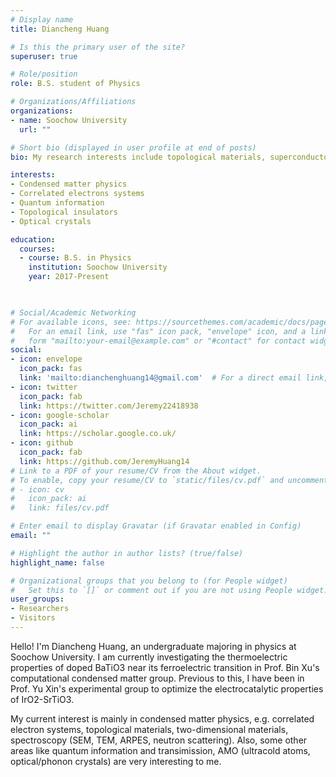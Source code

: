 ```yaml
---
# Display name
title: Diancheng Huang

# Is this the primary user of the site?
superuser: true

# Role/position
role: B.S. student of Physics

# Organizations/Affiliations
organizations:
- name: Soochow University
  url: ""

# Short bio (displayed in user profile at end of posts)
bio: My research interests include topological materials, superconductor, superfluid and two-dimensional materials.

interests:
- Condensed matter physics
- Correlated electrons systems
- Quantum information
- Topological insulators
- Optical crystals

education:
  courses:
  - course: B.S. in Physics
    institution: Soochow University
    year: 2017-Present
    


# Social/Academic Networking
# For available icons, see: https://sourcethemes.com/academic/docs/page-builder/#icons
#   For an email link, use "fas" icon pack, "envelope" icon, and a link in the
#   form "mailto:your-email@example.com" or "#contact" for contact widget.
social:
- icon: envelope
  icon_pack: fas
  link: 'mailto:dianchenghuang14@gmail.com'  # For a direct email link, use "mailto:test@example.org".
- icon: twitter
  icon_pack: fab
  link: https://twitter.com/Jeremy22418938
- icon: google-scholar
  icon_pack: ai
  link: https://scholar.google.co.uk/
- icon: github
  icon_pack: fab
  link: https://github.com/JeremyHuang14
# Link to a PDF of your resume/CV from the About widget.
# To enable, copy your resume/CV to `static/files/cv.pdf` and uncomment the lines below.
# - icon: cv
#   icon_pack: ai
#   link: files/cv.pdf

# Enter email to display Gravatar (if Gravatar enabled in Config)
email: ""

# Highlight the author in author lists? (true/false)
highlight_name: false

# Organizational groups that you belong to (for People widget)
#   Set this to `[]` or comment out if you are not using People widget.
user_groups:
- Researchers
- Visitors
---
```


Hello! I'm Diancheng Huang, an undergraduate majoring in physics at Soochow University. I am currently investigating the thermoelectric properties of doped BaTiO3 near its ferroelectric transition in Prof. Bin Xu's computational condensed matter group. Previous to this, I have been in Prof. Yu Xin's experimental group to optimize the electrocatalytic properties of IrO2-SrTiO3.

My current interest is mainly in condensed matter physics, e.g. correlated electron systems, topological materials, two-dimensional materials, spectroscopy (SEM, TEM, ARPES, neutron scattering). Also, some other areas like quantum information and transimission, AMO (ultracold atoms, optical/phonon crystals) are very interesting to me.
